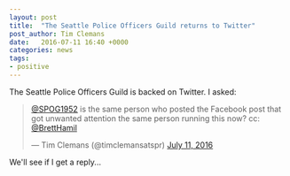 ```yaml
---
layout: post
title:  "The Seattle Police Officers Guild returns to Twitter"
post_author: Tim Clemans
date:   2016-07-11 16:40 +0000
categories: news
tags:
- positive
---
```


The Seattle Police Officers Guild is backed on Twitter. I asked:

<blockquote class="twitter-tweet" data-lang="en"><p lang="en" dir="ltr"><a href="https://twitter.com/SPOG1952">@SPOG1952</a> is the same person who posted the Facebook post that got unwanted attention the same person running this now? cc: <a href="https://twitter.com/BrettHamil">@BrettHamil</a></p>&mdash; Tim Clemans (@timclemansatspr) <a href="https://twitter.com/timclemansatspr/status/752648123810320384">July 11, 2016</a></blockquote>
<script async src="//platform.twitter.com/widgets.js" charset="utf-8"></script>

We'll see if I get a reply...
